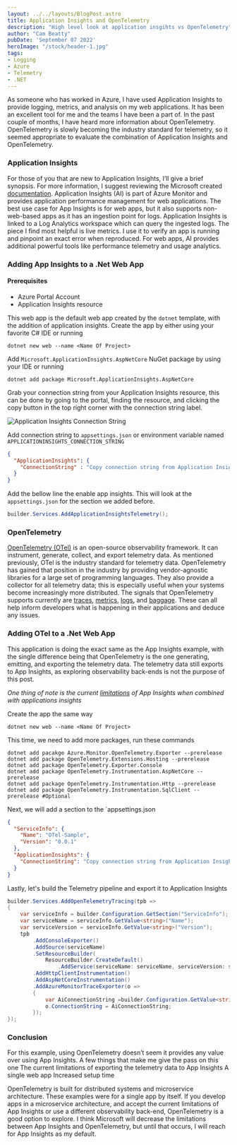 ```yaml
---
layout: ../../layouts/BlogPost.astro
title: Application Insights and OpenTelemetry
description: "High level look at application insgihts vs OpenTelemetry"
author: "Cam Beatty"
pubDate: 'September 07 2022'  
heroImage: "/stock/header-1.jpg"
tags:
- Logging
- Azure
- Telemetry
- .NET
---
```

As someone who has worked in Azure, I have used Application Insights to provide logging, metrics, and analysis on my web applications. It has been an excellent tool for me and the teams I have been a part of. In the past couple of months, I have heard more information about OpenTelemetry. OpenTelemetry is slowly becoming the industry standard for telemetry, so it seemed appropriate to evaluate the combination of Application Insights and OpenTelemetry.

### Application Insights
For those of you that are new to Application Insights, I’ll give a brief synopsis. For more information, I suggest reviewing the Microsoft created [documentation](https://docs.microsoft.com/en-us/azure/azure-monitor/app/app-insights-overview). Application Insights (AI) is part of Azure Monitor and provides application performance management for web applications. The best use case for App Insights is for web apps, but it also supports non-web-based apps as it has an ingestion point for logs. Application Insights is linked to a Log Analytics workspace which can query the ingested logs. The piece I find most helpful is live metrics. I use it to verify an app is running and pinpoint an exact error when reproduced. For web apps, AI provides additional powerful tools like performance telemetry and usage analytics.

### Adding App Insights to a .Net Web App
#### Prerequisites
- Azure Portal Account
- Application Insights resource

This web app is the default web app created by the `dotnet` template, with the addition of application insights. Create the app by either using your favorite C# IDE or running

```shell
dotnet new web --name <Name Of Project>
```

Add `Microsoft.ApplicationInsights.AspNetCore` NuGet package by using your IDE or running

```shell
dotnet add package Microsoft.ApplicationInsights.AspNetCore
```

Grab your connection string from your Application Insights resource, this can be done by going to the portal, finding the resource, and clicking the copy button in the top right corner with the connection string label.

![Application Insights Connection String](/app-insights-connection-string.png)

Add connection string to `appsettings.json` or environment variable named `APPLICATIONINSIGHTS_CONNECTION_STRING`
```json
{
  "ApplicationInsights": {
    "ConnectionString" : "Copy connection string from Application Insights Resource Overview"
  }
}
```
Add the bellow line the enable app insights. This will look at the `appsettings.json` for the section we added before.
```csharp
builder.Services.AddApplicationInsightsTelemetry();
```

### OpenTelemetry
[OpenTelemetry (OTel)](https://opentelemetry.io/) is an open-source observability framework. It can instrument, generate, collect, and export telemetry data. As mentioned previously, OTel is the industry standard for telemetry data. OpenTelemetry has gained that position in the industry by providing vendor-agnostic libraries for a large set of programming languages. They also provide a collector for all telemetry data; this is especially useful when your systems become increasingly more distributed. The signals that OpenTelemetry supports currently are [traces](https://opentelemetry.io/docs/concepts/signals/traces/), [metrics](https://opentelemetry.io/docs/concepts/signals/metrics/), [logs](https://opentelemetry.io/docs/concepts/signals/logs/), and [baggage](https://opentelemetry.io/docs/concepts/signals/baggage/). These can all help inform developers what is happening in their applications and deduce any issues.

### Adding OTel to a .Net Web App
This application is doing the exact same as the App Insights example, with the single difference being that OpenTelemetry is the one generating, emitting, and exporting the telemetry data. The telemetry data still exports to App Insights, as exploring observability back-ends is not the purpose of this post.

*One thing of note is the current [limitations](https://docs.microsoft.com/en-us/azure/azure-monitor/app/opentelemetry-enable?tabs=net#limitations-of-the-preview-release) of App Insights when combined with applications insights*

Create the app the same way

```shell
dotnet new web --name <Name Of Project>
```

This time, we need to add more packages, run these commands
```shell
dotnet add pacakge Azure.Monitor.OpenTelemetry.Exporter --prerelease
dotnet add package OpenTelemetry.Extensions.Hosting --prerelease
dotnet add package OpenTelemetry.Exporter.Console
dotnet add package OpenTelemetry.Instrumentation.AspNetCore --prerelease
dotnet add package OpenTelemetry.Instrumentation.Http --prerelease
dotnet add package OpenTelemetry.Instrumentation.SqlClient --prerelease #Optional
```

Next, we will add a section to the `appsettings.json
```json
{
  "ServiceInfo": {
    "Name": "OTel-Sample",
    "Version": "0.0.1"
  },
  "ApplicationInsights": {
    "ConnectionString": "Copy connection string from Application Insights Resource Overview"
  }
}
````

Lastly, let's build the Telemetry pipeline and export it to Application Insights
```csharp
builder.Services.AddOpenTelemetryTracing(tpb =>
{
    var serviceInfo = builder.Configuration.GetSection("ServiceInfo");
    var serviceName = serviceInfo.GetValue<string>("Name");
    var serviceVersion = serviceInfo.GetValue<string>("Version");
    tpb
        .AddConsoleExporter()
        .AddSource(serviceName)
        .SetResourceBuilder(
            ResourceBuilder.CreateDefault()
                .AddService(serviceName: serviceName, serviceVersion: serviceVersion))
        .AddHttpClientInstrumentation()
        .AddAspNetCoreInstrumentation()
        .AddAzureMonitorTraceExporter(o =>
        {
            var AiConnectionString =builder.Configuration.GetValue<string>("ApplicationInsights:ConnectionString");
            o.ConnectionString = AiConnectionString;
        });
});
```

### Conclusion
For this example, using OpenTelemetry doesn’t seem it provides any value over using App Insights. A few things that make me give the pass on this one
The current limitations of exporting the telemetry data to App Insights
A single web app
Increased setup time

OpenTelemetry is built for distributed systems and microservice architecture. These examples were for a single app by itself. If you develop apps in a microservice architecture, and accept the current limitations of App Insights or use a different observability back-end, OpenTelemetry is a good option to explore. I think Microsoft will decrease the limitations between App Insights and OpenTelemetry, but until that occurs, I will reach for App Insights as my default.
